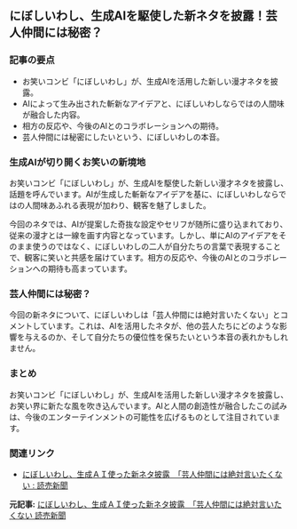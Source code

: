 ## にぼしいわし、生成AIを駆使した新ネタを披露！芸人仲間には秘密？

### 記事の要点

* お笑いコンビ「にぼしいわし」が、生成AIを活用した新しい漫才ネタを披露。
* AIによって生み出された斬新なアイデアと、にぼしいわしならではの人間味が融合した内容。
* 相方の反応や、今後のAIとのコラボレーションへの期待。
* 芸人仲間には秘密にしたいという、にぼしいわしの本音。

### 生成AIが切り開くお笑いの新境地

お笑いコンビ「にぼしいわし」が、生成AIを駆使した新しい漫才ネタを披露し、話題を呼んでいます。AIが生成した斬新なアイデアを基に、にぼしいわしならではの人間味あふれる表現が加わり、観客を魅了しました。

今回のネタでは、AIが提案した奇抜な設定やセリフが随所に盛り込まれており、従来の漫才とは一線を画す内容となっています。しかし、単にAIのアイデアをそのまま使うのではなく、にぼしいわしの二人が自分たちの言葉で表現することで、観客に笑いと共感を届けています。相方の反応や、今後のAIとのコラボレーションへの期待も高まっています。

### 芸人仲間には秘密？

今回の新ネタについて、にぼしいわしは「芸人仲間には絶対言いたくない」とコメントしています。これは、AIを活用したネタが、他の芸人たちにどのような影響を与えるのか、そして自分たちの優位性を保ちたいという本音の表れかもしれません。

### まとめ

お笑いコンビ「にぼしいわし」が、生成AIを活用した新しい漫才ネタを披露し、お笑い界に新たな風を吹き込んでいます。AIと人間の創造性が融合したこの試みは、今後のエンターテインメントの可能性を広げるものとして注目されています。

### 関連リンク

* [にぼしいわし、生成ＡＩ使った新ネタ披露　「芸人仲間には絶対言いたくない : 読売新聞](https://www.yomiuri.co.jp/culture/20240427-OYT1T50083/)


**元記事:** [にぼしいわし、生成ＡＩ使った新ネタ披露　「芸人仲間には絶対言いたくない 読売新聞](https://www.yomiuri.co.jp/culture/hochi/20250427064-OHT1T51111/)